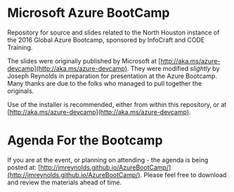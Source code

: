 # Microsoft Azure BootCamp
Repository for source and slides related to the North Houston instance of the 2016 Global Azure Bootcamp, sponsored by InfoCraft and CODE Training.

The slides were originally published by Microsoft at [http://aka.ms/azure-devcamp](http://aka.ms/azure-devcamp). They were modified _slightly_ by Joseph Reynolds in preparation for presentation at the Azure Bootcamp. Many thanks are due to the folks who managed to pull together the originals.

Use of the installer is recommended, either from within this repository, or at [http://aka.ms/azure-devcamp](http://aka.ms/azure-devcamp).

# Agenda For the Bootcamp
If you are at the event, or planning on attending - the  agenda is being posted at: [http://jmreynolds.github.io/AzureBootCamp/](http://jmreynolds.github.io/AzureBootCamp/). Please feel free to download and review the materials ahead of time.
